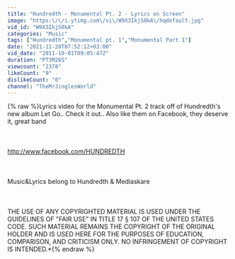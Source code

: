 ```yaml
---
title: "Hundredth - Monumental Pt. 2 - Lyrics on Screen"
image: "https:\/\/i.ytimg.com\/vi\/W9X3IkjS0kA\/hqdefault.jpg"
vid_id: "W9X3IkjS0kA"
categories: "Music"
tags: ["Hundredth","Monumental pt. 1","Monumental Part 1"]
date: "2021-11-28T07:52:12+03:00"
vid_date: "2011-10-01T09:05:47Z"
duration: "PT3M26S"
viewcount: "2378"
likeCount: "9"
dislikeCount: "0"
channel: "TheMrJinglesWorld"
---
```

{% raw %}Lyrics video for the Monumental Pt. 2 track off of Hundredth's new album Let Go.. Check it out.. Also like them on Facebook, they deserve it, great band<br /><br /><br /><br /><a rel="nofollow" target="blank" href="http://www.facebook.com/HUNDREDTH">http://www.facebook.com/HUNDREDTH</a><br /><br /><br /><br />Music&amp;Lyrics belong to Hundredth &amp; Mediaskare<br /><br /><br /><br />THE USE OF ANY COPYRIGHTED MATERIAL IS USED UNDER THE GUIDELINES OF &quot;FAIR USE&quot; IN TITLE 17 § 107 OF THE UNITED STATES CODE. SUCH MATERIAL REMAINS THE COPYRIGHT OF THE ORIGINAL HOLDER AND IS USED HERE FOR THE PURPOSES OF EDUCATION, COMPARISON, AND CRITICISM ONLY. NO INFRINGEMENT OF COPYRIGHT IS INTENDED.*{% endraw %}
